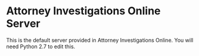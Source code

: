 # Attorney Investigations Online Server

This is the default server provided in Attorney Investigations Online.
You will need Python 2.7 to edit this.
